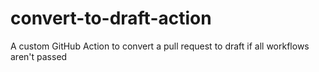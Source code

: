 # convert-to-draft-action
A custom GitHub Action to convert a pull request to draft if all workflows aren't passed
